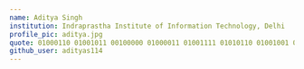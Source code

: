 ```yaml
---
name: Aditya Singh
institution: Indraprastha Institute of Information Technology, Delhi
profile_pic: aditya.jpg
quote: 01000110 01001011 00100000 01000011 01001111 01010110 01001001 01000100 
github_user: adityas114
---
```

